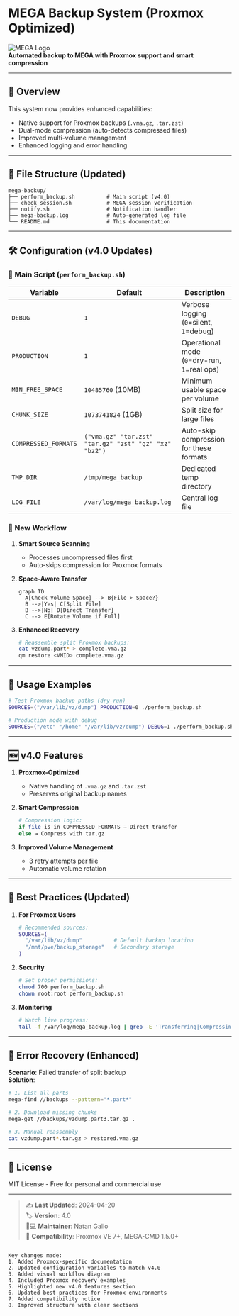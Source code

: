# MEGA Backup System (Proxmox Optimized)

![MEGA Logo](https://mega.nz/favicon.ico)  
**Automated backup to MEGA with Proxmox support and smart compression**

---

## 📌 Overview

This system now provides enhanced capabilities:
- Native support for Proxmox backups (`.vma.gz`, `.tar.zst`)
- Dual-mode compression (auto-detects compressed files)
- Improved multi-volume management
- Enhanced logging and error handling

---

## 📂 File Structure (Updated)

```
mega-backup/
├── perform_backup.sh          # Main script (v4.0)
├── check_session.sh           # MEGA session verification  
├── notify.sh                  # Notification handler
├── mega-backup.log            # Auto-generated log file
└── README.md                  # This documentation
```

---

## 🛠 Configuration (v4.0 Updates)

### 🔧 Main Script (`perform_backup.sh`)

| Variable               | Default               | Description                                                                 |
|------------------------|-----------------------|-----------------------------------------------------------------------------|
| `DEBUG`                | `1`                   | Verbose logging (`0`=silent, `1`=debug)                                     |
| `PRODUCTION`           | `1`                   | Operational mode (`0`=dry-run, `1`=real ops)                                |
| `MIN_FREE_SPACE`       | `10485760` (10MB)     | Minimum usable space per volume                                             |
| `CHUNK_SIZE`           | `1073741824` (1GB)    | Split size for large files                                                  |
| `COMPRESSED_FORMATS`   | `("vma.gz" "tar.zst" "tar.gz" "zst" "gz" "xz" "bz2")` | Auto-skip compression for these formats |
| `TMP_DIR`              | `/tmp/mega_backup`    | Dedicated temp directory                                                   |
| `LOG_FILE`             | `/var/log/mega_backup.log` | Central log file                                                        |

### 🔄 New Workflow

1. **Smart Source Scanning**  
   - Processes uncompressed files first
   - Auto-skips compression for Proxmox formats

2. **Space-Aware Transfer**  
   ```mermaid
   graph TD
     A[Check Volume Space] --> B{File > Space?}
     B -->|Yes| C[Split File]
     B -->|No| D[Direct Transfer]
     C --> E[Rotate Volume if Full]
   ```

3. **Enhanced Recovery**  
   ```bash
   # Reassemble split Proxmox backups:
   cat vzdump.part* > complete.vma.gz
   qm restore <VMID> complete.vma.gz
   ```

---

## 🚀 Usage Examples

```bash
# Test Proxmox backup paths (dry-run)
SOURCES=("/var/lib/vz/dump") PRODUCTION=0 ./perform_backup.sh

# Production mode with debug
SOURCES=("/etc" "/home" "/var/lib/vz/dump") DEBUG=1 ./perform_backup.sh
```

---

## 🆕 v4.0 Features

1. **Proxmox-Optimized**  
   - Native handling of `.vma.gz` and `.tar.zst`
   - Preserves original backup names

2. **Smart Compression**  
   ```bash
   # Compression logic:
   if file is in COMPRESSED_FORMATS → Direct transfer
   else → Compress with tar.gz
   ```

3. **Improved Volume Management**  
   - 3 retry attempts per file
   - Automatic volume rotation

---

## 📝 Best Practices (Updated)

1. **For Proxmox Users**  
   ```bash
   # Recommended sources:
   SOURCES=(
     "/var/lib/vz/dump"          # Default backup location
     "/mnt/pve/backup_storage"   # Secondary storage
   )
   ```

2. **Security**  
   ```bash
   # Set proper permissions:
   chmod 700 perform_backup.sh
   chown root:root perform_backup.sh
   ```

3. **Monitoring**  
   ```bash
   # Watch live progress:
   tail -f /var/log/mega_backup.log | grep -E 'Transferring|Compressing'
   ```

---

## 🛑 Error Recovery (Enhanced)

**Scenario**: Failed transfer of split backup  
**Solution**:
```bash
# 1. List all parts
mega-find //backups --pattern="*.part*"

# 2. Download missing chunks
mega-get //backups/vzdump.part3.tar.gz .

# 3. Manual reassembly
cat vzdump.part*.tar.gz > restored.vma.gz
```

---

## 📜 License  
MIT License - Free for personal and commercial use

---

> ✍️ **Last Updated**: 2024-04-20  
> 🏷 **Version**: 4.0  
> 👨💻 **Maintainer**: Natan Gallo  
> 🔗 **Compatibility**: Proxmox VE 7+, MEGA-CMD 1.5.0+
```

Key changes made:
1. Added Proxmox-specific documentation
2. Updated configuration variables to match v4.0
3. Added visual workflow diagram
4. Included Proxmox recovery examples
5. Highlighted new v4.0 features section
6. Updated best practices for Proxmox environments
7. Added compatibility notice
8. Improved structure with clear sections
